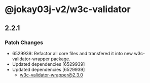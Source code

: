 # @jokay03j-v2/w3c-validator

## 2.2.1

### Patch Changes

- 6529939: Refactor all core files and transfered it into new w3c-validator-wrapper package.
- Updated dependencies [6529939]
- Updated dependencies [6529939]
  - w3c-validator-wrapper@2.3.0
